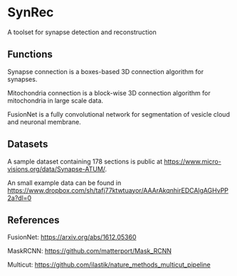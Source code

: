 # SynRec
A toolset for synapse detection and reconstruction
## Functions
Synapse connection is a boxes-based 3D connection algorithm for synapses.

Mitochondria connection is a block-wise 3D connection algorithm for mitochondria in large scale data.

FusionNet is a fully convolutional network for segmentation of vesicle cloud and neuronal membrane.

## Datasets
A sample dataset containing 178 sections is public at https://www.micro-visions.org/data/Synapse-ATUM/.

An small example data can be found in https://www.dropbox.com/sh/tafj77ktwtuayor/AAArAkqnhirEDCAlgAGHvPP2a?dl=0

## References

FusionNet: https://arxiv.org/abs/1612.05360

MaskRCNN: https://github.com/matterport/Mask_RCNN

Multicut: https://github.com/ilastik/nature_methods_multicut_pipeline
